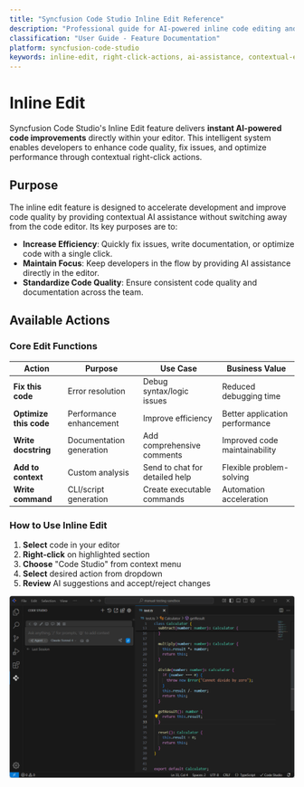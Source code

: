 ```yaml
---
title: "Syncfusion Code Studio Inline Edit Reference"
description: "Professional guide for AI-powered inline code editing and contextual modifications"
classification: "User Guide - Feature Documentation"
platform: syncfusion-code-studio
keywords: inline-edit, right-click-actions, ai-assistance, contextual-editing, code-optimization
---
```


#  Inline Edit
Syncfusion Code Studio's Inline Edit feature delivers **instant AI-powered code improvements** directly within your editor. This intelligent system enables developers to enhance code quality, fix issues, and optimize performance through contextual right-click actions.

## Purpose

The inline edit feature is designed to accelerate development and improve code quality by providing contextual AI assistance without switching away from the code editor. Its key purposes are to:

- **Increase Efficiency**: Quickly fix issues, write documentation, or optimize code with a single click.
- **Maintain Focus**: Keep developers in the flow by providing AI assistance directly in the editor.
- **Standardize Code Quality**: Ensure consistent code quality and documentation across the team.


## Available Actions

### Core Edit Functions
| Action | Purpose | Use Case | Business Value |
|--------|---------|----------|----------------|
| **Fix this code** | Error resolution | Debug syntax/logic issues | Reduced debugging time |
| **Optimize this code** | Performance enhancement | Improve efficiency | Better application performance |
| **Write docstring** | Documentation generation | Add comprehensive comments | Improved code maintainability |
| **Add to context** | Custom analysis | Send to chat for detailed help | Flexible problem-solving |
| **Write command** | CLI/script generation | Create executable commands | Automation acceleration |

### How to Use Inline Edit
1. **Select** code in your editor
2. **Right-click** on highlighted section  
3. **Choose** "Code Studio" from context menu
4. **Select** desired action from dropdown
5. **Review** AI suggestions and accept/reject changes

<img src="./feature-images/Gif/inline-edits.gif" alt="Inline-Edits" >



